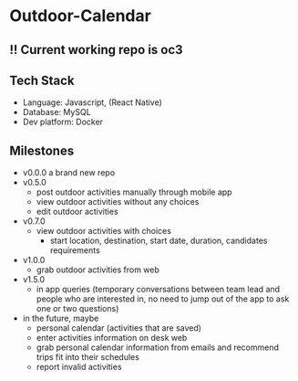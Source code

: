 # Outdoor-Calendar

## !! Current working repo is oc3
## Tech Stack
- Language: Javascript, (React Native)
- Database: MySQL
- Dev platform: Docker

## Milestones
- v0.0.0 a brand new repo 
- v0.5.0
  - post outdoor activities manually through mobile app
  - view outdoor activities without any choices
  - edit outdoor activities
- v0.7.0
  - view outdoor activities with choices
    - start location, destination, start date, duration, candidates requirements
- v1.0.0
  - grab outdoor activities from web
- v1.5.0
  - in app queries (temporary conversations between team lead and people who are interested in, no need to jump out of the app to ask one or two questions)
- in the future, maybe
  - personal calendar (activities that are saved)
  - enter activities information on desk web
  - grab personal calendar information from emails and recommend trips fit into their schedules
  - report invalid activities
